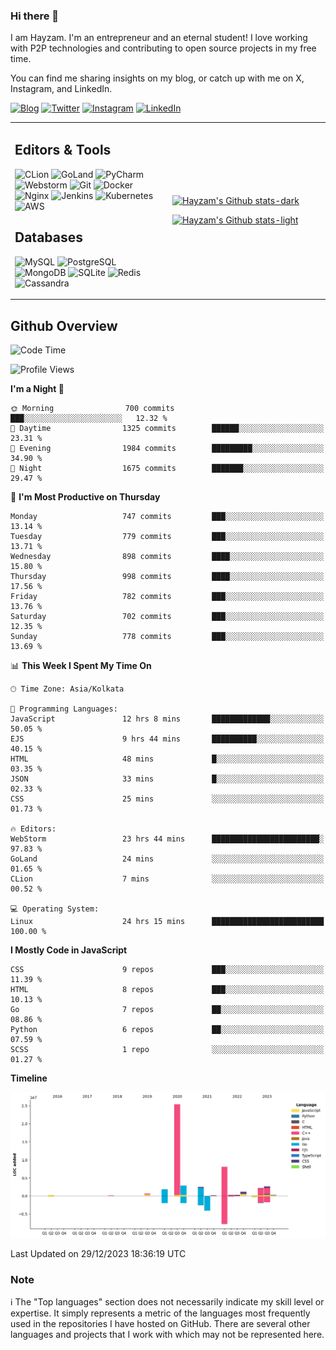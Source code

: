### Hi there 👋

I am Hayzam. I'm an entrepreneur and an eternal student! I love working with P2P technologies and contributing to open source projects in my free time.

You can find me sharing insights on my blog, or catch up with me on X, Instagram, and LinkedIn.

[![Blog](https://img.shields.io/badge/Blog-%2312100E.svg?&style=for-the-badge&logo=medium&logoColor=white)](https://hayzam.com)
[![Twitter](https://img.shields.io/badge/Twitter-%231DA1F2.svg?&style=for-the-badge&logo=X&logoColor=white)](https://twitter.com/hayzam_js)
[![Instagram](https://img.shields.io/badge/Instagram-%23E4405F.svg?&style=for-the-badge&logo=instagram&logoColor=white)](https://instagram.com/hayzam.ts)
[![LinkedIn](https://img.shields.io/badge/LinkedIn-%230077B5.svg?&style=for-the-badge&logo=linkedin&logoColor=white)](https://www.linkedin.com/in/hayzam-s-2b9b95139/)

<table width="100%">
<tr>
<td width="50%">

## Editors & Tools

![CLion](https://img.shields.io/badge/-CLion-000000?style=flat&logo=CLion)
![GoLand](https://img.shields.io/badge/-GoLand-000000?style=flat&logo=Goland)
![PyCharm](https://img.shields.io/badge/-PyCharm-000000?style=flat&logo=PyCharm)
![Webstorm](https://img.shields.io/badge/-WebStorm-000000?style=flat&logo=WebStorm)
![Git](https://img.shields.io/badge/-Git-000000?style=flat&logo=git)
![Docker](https://img.shields.io/badge/-Docker-000000?style=flat&logo=docker)
![Nginx](https://img.shields.io/badge/-Nginx-000000?style=flat&logo=nginx)
![Jenkins](https://img.shields.io/badge/-Jenkins-000000?style=flat&logo=jenkins)
![Kubernetes](https://img.shields.io/badge/-Kubernetes-000000?style=flat&logo=kubernetes)
![AWS](https://img.shields.io/badge/-AWS-000000?style=flat&logo=amazon-aws)

## Databases

![MySQL](https://img.shields.io/badge/-MySQL-000000?style=flat&logo=mysql)
![PostgreSQL](https://img.shields.io/badge/-PostgreSQL-000000?style=flat&logo=postgresql)
![MongoDB](https://img.shields.io/badge/-MongoDB-000000?style=flat&logo=mongodb)
![SQLite](https://img.shields.io/badge/-SQLite-000000?style=flat&logo=sqlite)
![Redis](https://img.shields.io/badge/-Redis-000000?style=flat&logo=redis)
![Cassandra](https://img.shields.io/badge/-Cassandra-000000?style=flat&logo=apache-cassandra)
</div>

<td width="50%">
 
[![Hayzam's Github stats-dark](https://github-readme-stats.vercel.app/api?username=hayzamjs&show_icons=true&theme=dark#gh-dark-mode-only)](https://github.com/anuraghazra/github-readme-stats#gh-dark-mode-only)
 
[![Hayzam's Github stats-light](https://github-readme-stats.vercel.app/api?username=hayzamjs&show_icons=true&theme=default#gh-light-mode-only)](https://github.com/anuraghazra/github-readme-stats#gh-light-mode-only)

</td>
</tr>
</table>
 
## Github Overview


<!--START_SECTION:waka-->
![Code Time](http://img.shields.io/badge/Code%20Time-380%20hrs%2046%20mins-blue)

![Profile Views](http://img.shields.io/badge/Profile%20Views-1-blue)

**I'm a Night 🦉** 

```text
🌞 Morning                700 commits         ███░░░░░░░░░░░░░░░░░░░░░░   12.32 % 
🌆 Daytime                1325 commits        ██████░░░░░░░░░░░░░░░░░░░   23.31 % 
🌃 Evening                1984 commits        █████████░░░░░░░░░░░░░░░░   34.90 % 
🌙 Night                  1675 commits        ███████░░░░░░░░░░░░░░░░░░   29.47 % 
```
📅 **I'm Most Productive on Thursday** 

```text
Monday                   747 commits         ███░░░░░░░░░░░░░░░░░░░░░░   13.14 % 
Tuesday                  779 commits         ███░░░░░░░░░░░░░░░░░░░░░░   13.71 % 
Wednesday                898 commits         ████░░░░░░░░░░░░░░░░░░░░░   15.80 % 
Thursday                 998 commits         ████░░░░░░░░░░░░░░░░░░░░░   17.56 % 
Friday                   782 commits         ███░░░░░░░░░░░░░░░░░░░░░░   13.76 % 
Saturday                 702 commits         ███░░░░░░░░░░░░░░░░░░░░░░   12.35 % 
Sunday                   778 commits         ███░░░░░░░░░░░░░░░░░░░░░░   13.69 % 
```


📊 **This Week I Spent My Time On** 

```text
🕑︎ Time Zone: Asia/Kolkata

💬 Programming Languages: 
JavaScript               12 hrs 8 mins       █████████████░░░░░░░░░░░░   50.05 % 
EJS                      9 hrs 44 mins       ██████████░░░░░░░░░░░░░░░   40.15 % 
HTML                     48 mins             █░░░░░░░░░░░░░░░░░░░░░░░░   03.35 % 
JSON                     33 mins             █░░░░░░░░░░░░░░░░░░░░░░░░   02.33 % 
CSS                      25 mins             ░░░░░░░░░░░░░░░░░░░░░░░░░   01.73 % 

🔥 Editors: 
WebStorm                 23 hrs 44 mins      ████████████████████████░   97.83 % 
GoLand                   24 mins             ░░░░░░░░░░░░░░░░░░░░░░░░░   01.65 % 
CLion                    7 mins              ░░░░░░░░░░░░░░░░░░░░░░░░░   00.52 % 

💻 Operating System: 
Linux                    24 hrs 15 mins      █████████████████████████   100.00 % 
```

**I Mostly Code in JavaScript** 

```text
CSS                      9 repos             ███░░░░░░░░░░░░░░░░░░░░░░   11.39 % 
HTML                     8 repos             ███░░░░░░░░░░░░░░░░░░░░░░   10.13 % 
Go                       7 repos             ██░░░░░░░░░░░░░░░░░░░░░░░   08.86 % 
Python                   6 repos             ██░░░░░░░░░░░░░░░░░░░░░░░   07.59 % 
SCSS                     1 repo              ░░░░░░░░░░░░░░░░░░░░░░░░░   01.27 % 
```



**Timeline**

![Lines of Code chart](https://raw.githubusercontent.com/hayzamjs/hayzamjs/main/assets/bar_graph.png)


 Last Updated on 29/12/2023 18:36:19 UTC
<!--END_SECTION:waka-->


### Note 

:information_source: The "Top languages" section does not necessarily indicate my skill level or expertise. It simply represents a metric of the languages most frequently used in the repositories I have hosted on GitHub. There are several other languages and projects that I work with which may not be represented here. 

